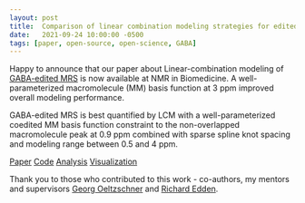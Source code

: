 ```yaml
---
layout: post
title:  Comparison of linear combination modeling strategies for edited magnetic resonance spectroscopy at 3T
date:   2021-09-24 10:00:00 -0500
tags: [paper, open-source, open-science, GABA]
---
```


Happy to announce that our paper about Linear-combination modeling of [GABA-edited MRS](https://doi.org/10.1002/nbm.4618) is now available at NMR in Biomedicine. A well-parameterized macromolecule (MM) basis function at 3 ppm improved overall modeling performance.

GABA-edited MRS is best quantified by LCM with a well-parameterized coedited MM basis function constraint to the non-overlapped macromolecule peak at 0.9 ppm combined with sparse spline knot spacing and modeling range between 0.5 and 4 ppm.

[Paper](https://doi.org/10.1002/nbm.4618)
[Code](https://osf.io/aqm8f/)
[Analysis](https://github.com/schorschinho/osprey)
[Visualization](https://github.com/HJZollner/SpecVis)					

Thank you to those who contributed to this work - co-authors, my mentors and supervisors [Georg Oeltzschner](https://www.specfitlab.com/) and [Richard Edden](http://www.gabamrs.com/).
